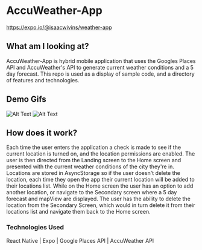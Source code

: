 # AccuWeather-App
https://expo.io/@isaacwivins/weather-app

## What am I looking at?

AccuWeather-App is hybrid mobile application that uses the Googles Places API and AccuWeather's API to generate current weather conditions and a 5 day forecast. This repo is used as a display of sample code, and a directory of features and technologies.

## Demo Gifs
![Alt Text](https://media.giphy.com/media/Mnl4vErWWNN2yNmwq2/giphy.gif) ![Alt Text](https://media.giphy.com/media/1oHqbnpoFjwCiiysdw/giphy.gif)

## How does it work?

Each time the user enters the application a check is made to see if the current location is turned on, and the location permissions are enabled. The user is then directed from the Landing screen to the Home screen and presented with the current weather conditions of the city they're in. Locations are stored in AsyncStorage so if the user doesn't delete the location, each time they open the app their current location will be added to their locations list. While on the Home screen the user has an option to add another location, or navigate to the Secondary screen where a 5 day forecast and mapView are displayed. The user has the ability to delete the location from the Secondary Screen, which would in turn delete it from their locations list and navigate them back to the Home screen.

### Technologies Used
React Native | Expo | Google Places API | AccuWeather API
